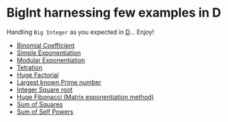 # BigInt harnessing few examples in D

Handling `Big Integer` as you expected in [D](https://dlang.org/phobos/std_bigint.html)... Enjoy!

  - [Binomial Coefficient]()
  - [Simple Exponentiation](https://github.com/miscelleanous-projs/bigint-examples/tree/main/simple-exponentiation)
  - [Modular Exponentiation](https://github.com/miscelleanous-projs/bigint-examples/tree/main/modular)
  - [Tetration](https://github.com/miscelleanous-projs/bigint-examples/tree/main/tetration)
  - [Huge Factorial](https://github.com/miscelleanous-projs/bigint-examples/tree/main/factorial)
  - [Largest known Prime number](https://github.com/miscelleanous-projs/bigint-examples/tree/main/prime)
  - [Integer Square root](https://github.com/miscelleanous-projs/bigint-examples/tree/main/isqrt)
  - [Huge Fibonacci (Matrix exponentiation method)](https://github.com/miscelleanous-projs/bigint-examples/tree/main/fibonacci-m)
  - [Sum of Squares](https://github.com/miscelleanous-projs/bigint-examples/tree/main/sum-of-squares)
  - [Sum of Self Powers](https://github.com/miscelleanous-projs/bigint-examples/tree/main/self-powers)

